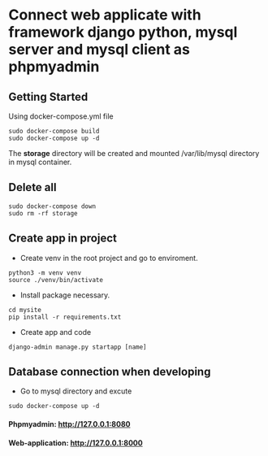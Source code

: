 
# Connect web applicate with framework django python, mysql server and mysql client as phpmyadmin

## Getting Started
Using docker-compose.yml file
```
sudo docker-compose build
sudo docker-compose up -d 
```
The **storage** directory will be created and mounted /var/lib/mysql directory in mysql container.

## Delete all
```
sudo docker-compose down
sudo rm -rf storage
```
## Create app in project
- Create venv in the root project and go to enviroment.
```
python3 -m venv venv
source ./venv/bin/activate
```
- Install package necessary.
```
cd mysite
pip install -r requirements.txt
```
- Create app and code
```
django-admin manage.py startapp [name]
```
## Database connection when developing
- Go to mysql directory and excute
```
sudo docker-compose up -d
```

#### Phpmyadmin: http://127.0.0.1:8080
#### Web-application: http://127.0.0.1:8000
